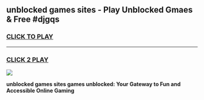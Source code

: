 
## unblocked games sites - Play Unblocked Gmaes & Free #djgqs
<h3>
<a href="https://news.freeplayer.one?title=unblocked_games_sites&ref=24F">CLICK TO PLAY</a></h3>
<hr>

<h3>
<a href="https://news.freeplayer.one?title=unblocked_games_sites&ref=24F">CLICK 2 PLAY</a>
  
</h3>

<a href="https://news.freeplayer.one?title=unblocked_games_sites&ref=24F/"><img src="https://clearcache.store/games.png"></a>


**unblocked games sites games unblocked: Your Gateway to Fun and Accessible Online Gaming**
